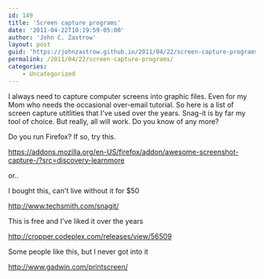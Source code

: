 ```yaml
---
id: 149
title: 'Screen capture programs'
date: '2011-04-22T10:19:59-05:00'
author: 'John C. Zastrow'
layout: post
guid: 'https://johnzastrow.github.io/2011/04/22/screen-capture-programs/'
permalink: /2011/04/22/screen-capture-programs/
categories:
    - Uncategorized
---
```


I always need to capture computer screens into graphic files. Even for my Mom who needs the occasional over-email tutorial. So here is a list of screen capture utitlities that I've used over the years. Snag-it is by far my tool of choice. But really, all will work. Do you know of any more?

Do you run Firefox? If so, try this.

<https://addons.mozilla.org/en-US/firefox/addon/awesome-screenshot-capture-/?src=discovery-learnmore>

 or..

I bought this, can't live without it for $50

http://www.techsmith.com/snagit/


This is free and I've liked it over the years

http://cropper.codeplex.com/releases/view/56509

Some people like this, but I never got into it

http://www.gadwin.com/printscreen/




